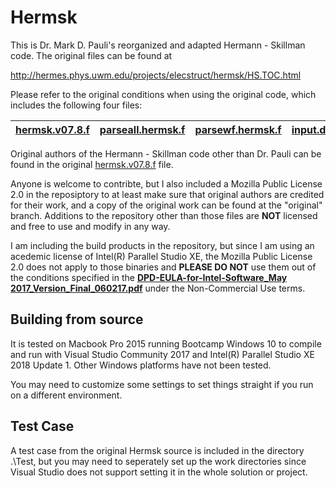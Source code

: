 # Hermsk

This is Dr. Mark D. Pauli's reorganized and adapted Hermann - Skillman code. The original files can be found at

http://hermes.phys.uwm.edu/projects/elecstruct/hermsk/HS.TOC.html

Please refer to the original conditions when using the original code, which includes the following four files:

[hermsk.v07.8.f](https://github.com/shangjiaxuan/Hermsk-vs2017_ips/blob/original/hermsk.v07.8.f) | [parseall.hermsk.f](https://github.com/shangjiaxuan/Hermsk-vs2017_ips/blob/original/parseall.hermsk.f) | [parsewf.hermsk.f](https://github.com/shangjiaxuan/Hermsk-vs2017_ips/blob/original/parsewf.hermsk.f) | [input.dat](https://github.com/shangjiaxuan/Hermsk-vs2017_ips/blob/original/input.dat)
---|---|---|---

Original authors of the Hermann - Skillman code other than Dr. Pauli can be found in the original [hermsk.v07.8.f](https://github.com/shangjiaxuan/Hermsk-vs2017_ips/blob/original/hermsk.v07.8.f) file.

Anyone is welcome to contribte, but I also included a Mozilla Public License 2.0 in the reposiptory to at least make sure that original authors are credited for their work, and a copy of the original work can be found at the "original" branch. Additions to the repository other than those files are **NOT** licensed and free to use and modify in any way.

I am including the build products in the repository, but since I am using an acedemic license of Intel(R) Parallel Studio XE, the Mozilla Public License 2.0 does not apply to those binaries and **PLEASE DO NOT** use them out of the conditions specified in the **[DPD-EULA-for-Intel-Software_May 2017_Version_Final_060217.pdf](https://github.com/shangjiaxuan/Hermsk-vs2017_ips/blob/master/DPD-EULA-for-Intel-Software_May%202017_Version_Final_060217.pdf)** under the Non-Commercial Use terms.

## Building from source

It is tested on Macbook Pro 2015 running Bootcamp Windows 10 to compile and run with Visual Studio Community 2017 and Intel(R) Parallel Studio XE 2018 Update 1. Other Windows platforms have not been tested.

You may need to customize some settings to set things straight if you run on a different environment.

## Test Case

A test case from the original Hermsk source is included in the directory .\Test\, but you may need to seperately set up the work directories since Visual Studio does not support setting it in the whole solution or project.
